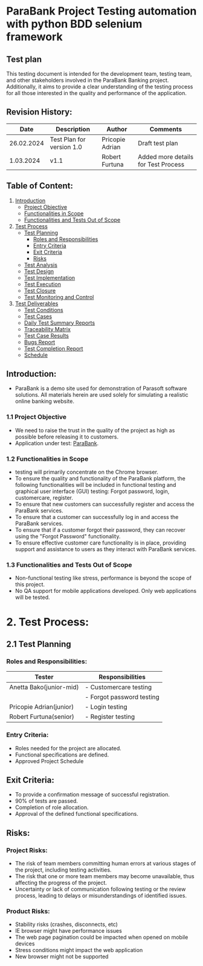 # ParaBank Project Testing automation with python BDD selenium framework



## Test plan
This testing document is intended for the development team, testing team, and other stakeholders involved in the ParaBank Banking project. Additionally, it aims to provide a clear understanding of the testing process for all those interested in the quality and performance of the application.

## Revision History:

| Date       | Description                   | Author            | Comments          |
| ---------- | ----------------------------- | ------------------ | ------------------ |
| 26.02.2024 | Test Plan for version 1.0     | Pricopie Adrian   | Draft test plan    |
| 1.03.2024 | v1.1                          | Robert Furtuna    | Added more details for Test Process |

## Table of Content:
1. [Introduction](#introduction)
   - [Project Objective](#project-objective)
   - [Functionalities in Scope](#functionalities-in-scope)
   - [Functionalities and Tests Out of Scope](#functionalities-and-tests-out-of-scope)
2. [Test Process](#test-process)
   - [Test Planning](#test-planning)
     - [Roles and Responsibilities](#roles-and-responsibilities)
     - [Entry Criteria](#entry-criteria)
     - [Exit Criteria](#exit-criteria)
     - [Risks](#risks)
   - [Test Analysis](#test-analysis)
   - [Test Design](#test-design)
   - [Test Implementation](#test-implementation)
   - [Test Execution](#test-execution)
   - [Test Closure](#test-closure)
   - [Test Monitoring and Control](#test-monitoring-and-control)
3. [Test Deliverables](#test-deliverables)
   - [Test Conditions](#test-conditions)
   - [Test Cases](#test-cases)
   - [Daily Test Summary Reports](#daily-test-summary-reports)
   - [Traceability Matrix](#traceability-matrix)
   - [Test Case Results](#test-case-results)
   - [Bugs Report](#bugs-report)
   - [Test Completion Report](#test-completion-report)
   - [Schedule](#schedule)

## Introduction:
- ParaBank is a demo site used for demonstration of Parasoft software solutions.
All materials herein are used solely for simulating a realistic online banking website.

### 1.1 Project Objective

- We need to raise the trust in the quality of the project as high as possible before releasing it to customers.
- Application under test: [ParaBank](https://parabank.parasoft.com/parabank/index.htm).

### 1.2 Functionalities in Scope
- testing will primarily concentrate on the Chrome browser. 
- To ensure the quality and functionality of the ParaBank platform, the following functionalities will be included in functional testing and graphical user interface (GUI) testing: Forgot password, login, customercare, register.
- To ensure that new customers can successfully register and access the ParaBank services.
- To ensure that a customer can successfully log in and access the ParaBank services.
- To ensure that if a customer forgot their password, they can recover using the "Forgot Password" functionality.
- To ensure effective customer care functionality is in place, providing support and assistance to users as they interact with ParaBank services.

### 1.3 Functionalities and Tests Out of Scope

- Non-functional testing like stress, performance is beyond the scope of this project.
- No QA support for mobile applications developed. Only web applications will be tested.

# 2. Test Process:

## 2.1 Test Planning

### Roles and Responsibilities:

| Tester                    | Responsibilities                    |
|---------------------------|-------------------------------------|
| Anetta Bako(junior-mid)  | - Customercare testing             |
|                           | - Forgot password testing         |
| Pricopie Adrian(junior)   | - Login  testing                  |
| Robert Furtuna(senior)  | - Register testing  |

### Entry Criteria:

- Roles needed for the project are allocated.
- Functional specifications are defined.
- Approved Project Schedule

## Exit Criteria:

- To provide a confirmation message of successful registration.
- 90% of tests are passed.
- Completion of role allocation.
- Approval of the defined functional specifications.

## Risks:

### Project Risks:

- The risk of team members committing human errors at various stages of the project, including testing activities.
- The risk that one or more team members may become unavailable, thus affecting the progress of the project.
- Uncertainty or lack of communication following testing or the review process, leading to delays or misunderstandings of identified issues.

### Product Risks:

- Stability risks (crashes, disconnects, etc)
- IE browser might have performance issues
- The web page pagination could be impacted when opened on mobile devices
- Stress conditions might impact the web application
- New browser might not be supported
